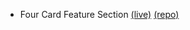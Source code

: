 - Four Card Feature Section [(live)](https://evdotjs.github.io/frontendmentor/four-card-feature-section/index.html) [(repo)](https://github.com/evdotjs/frontendmentor/tree/gh-pages/four-card-feature-section)
